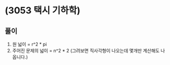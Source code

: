 
# (3053 택시 기하학)

## 풀이

1. 원 넓이 = r^2 * pi
2. 주어진 문제의 넓이 = n^2 * 2 (그려보면 직사각형이 나오는데 몇개만 계산해도 나옵니다.)
